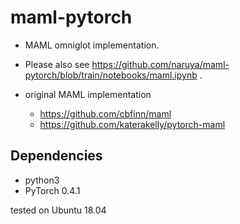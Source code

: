 # maml-pytorch

- MAML omniglot implementation.
- Please also see https://github.com/naruya/maml-pytorch/blob/train/notebooks/maml.ipynb .

- original MAML implementation
    - https://github.com/cbfinn/maml
    - https://github.com/katerakelly/pytorch-maml
    
## Dependencies
- python3
- PyTorch 0.4.1

tested on Ubuntu 18.04

